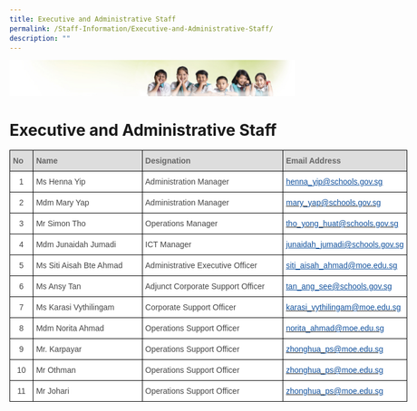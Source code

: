```yaml
---
title: Executive and Administrative Staff
permalink: /Staff-Information/Executive-and-Administrative-Staff/
description: ""
---
```



![](/images/Banner.jpg)

Executive and Administrative Staff
==================================

<style type="text/css">
.tg  {border-collapse:collapse;border-spacing:0;}
.tg td{border-color:black;border-style:solid;border-width:1px;font-family:Arial, sans-serif;font-size:14px;
  overflow:hidden;padding:10px 5px;word-break:normal;}
.tg th{border-color:black;border-style:solid;border-width:1px;font-family:Arial, sans-serif;font-size:14px;
  font-weight:normal;overflow:hidden;padding:10px 5px;word-break:normal;}
.tg .tg-oxuc{background-color:#FFF;color:#10509C;text-align:left;text-decoration:underline;vertical-align:top}
.tg .tg-e14l{background-color:#DDD;color:#666;font-weight:bold;text-align:left;vertical-align:top}
.tg .tg-ncov{background-color:#FFF;color:#454545;text-align:center;vertical-align:middle}
.tg .tg-sdzj{background-color:#FFF;color:#454545;text-align:left;vertical-align:middle}
.tg .tg-d8aa{background-color:#FFF;color:#10509C;text-align:left;vertical-align:top}
</style>
<table class="tg" style="undefined;table-layout: fixed; width: 702px">
<colgroup>
<col style="width: 41px">
<col style="width: 193px">
<col style="width: 249px">
<col style="width: 219px">
</colgroup>
<thead>
  <tr>
    <th class="tg-e14l">No</th>
    <th class="tg-e14l">Name</th>
    <th class="tg-e14l">Designation</th>
    <th class="tg-e14l">Email Address</th>
  </tr>
</thead>
<tbody>
  <tr>
    <td class="tg-ncov">1</td>
    <td class="tg-sdzj">Ms Henna Yip</td>
    <td class="tg-sdzj">Administration Manager</td>
    <td class="tg-oxuc"><a href="mailto:%C2%A0Henna_Yip@schools.gov.sg"><span style="text-decoration:underline;color:#10509C">henna_yip@schools.gov.sg</span></a><br></td>
  </tr>
  <tr>
    <td class="tg-ncov"> 2 </td>
    <td class="tg-sdzj">Mdm Mary Yap </td>
    <td class="tg-sdzj">Administration Manager </td>
    <td class="tg-d8aa"><a href="mailto:mary_yap@schools.gov.sg"><span style="text-decoration:none;color:#10509C">mary_yap@schools.gov.sg</span></a></td>
  </tr>
  <tr>
    <td class="tg-ncov"> 3 </td>
    <td class="tg-sdzj">Mr Simon Tho </td>
    <td class="tg-sdzj">Operations Manager  </td>
    <td class="tg-d8aa"><a href="mailto:tho_yong_huat@schools.gov.sg"><span style="text-decoration:none;color:#10509C">tho_yong_huat@schools.gov.sg</span></a></td>
  </tr>
  <tr>
    <td class="tg-ncov">4</td>
    <td class="tg-sdzj">Mdm Junaidah Jumadi <br></td>
    <td class="tg-sdzj">ICT Manager <br></td>
    <td class="tg-oxuc"><a href="mailto:Junaidah_Jumadi@schools.gov.sg"><span style="text-decoration:underline;color:#10509C">junaidah_jumadi@schools.gov.sg</span></a><br></td>
  </tr>
  <tr>
    <td class="tg-ncov">5</td>
    <td class="tg-sdzj">Ms Siti Aisah Bte Ahmad<br></td>
    <td class="tg-sdzj">Administrative Executive Officer<br></td>
    <td class="tg-oxuc"><a href="mailto:siti_aisah_ahmad@moe.edu.sg"><span style="text-decoration:underline;color:#10509C">siti_aisah_ahmad@moe.edu.sg</span></a><br></td>
  </tr>
  <tr>
    <td class="tg-ncov">6</td>
    <td class="tg-sdzj">Ms Ansy Tan <br></td>
    <td class="tg-sdzj">Adjunct Corporate Support Officer <br></td>
    <td class="tg-oxuc"><a href="mailto:tan_ang_see@schools.gov.sg%C2%A0"><span style="text-decoration:underline;color:#10509C">tan_ang_see@schools.gov.sg </span></a><br></td>
  </tr>
  <tr>
    <td class="tg-ncov">7</td>
    <td class="tg-sdzj">Ms Karasi Vythilingam<br></td>
    <td class="tg-sdzj">Corporate Support Officer</td>
    <td class="tg-d8aa"><a href="mailto:karasi_vythilingam@moe.edu.sg"><span style="text-decoration:none;color:#10509C">karasi_vythilingam@moe.edu.sg</span></a><br></td>
  </tr>
  <tr>
    <td class="tg-ncov">8</td>
    <td class="tg-sdzj">Mdm Norita Ahmad</td>
    <td class="tg-sdzj">Operations Support Officer</td>
    <td class="tg-d8aa"><a href="mailto:norita_ahmad@moe.edu.sg"><span style="text-decoration:none;color:#10509C">norita_ahmad@moe.edu.sg</span></a></td>
  </tr>
  <tr>
    <td class="tg-ncov">9</td>
    <td class="tg-sdzj">Mr. Karpayar</td>
    <td class="tg-sdzj">Operations Support Officer</td>
    <td class="tg-d8aa"><a href="mailto:%20zhonghua_ps@moe.edu.sg"><span style="text-decoration:none;color:#10509C">zhonghua_ps@moe.edu.sg</span></a></td>
  </tr>
  <tr>
    <td class="tg-ncov">10</td>
    <td class="tg-sdzj">Mr Othman</td>
    <td class="tg-sdzj">Operations Support Officer</td>
    <td class="tg-d8aa"><a href="mailto:%20zhonghua_ps@moe.edu.sg"><span style="text-decoration:none;color:#10509C">zhonghua_ps@moe.edu.sg</span></a></td>
  </tr>
  <tr>
    <td class="tg-ncov">11</td>
    <td class="tg-sdzj">Mr Johari</td>
    <td class="tg-sdzj">Operations Support Officer</td>
    <td class="tg-d8aa"><a href="mailto:%20zhonghua_ps@moe.edu.sg"><span style="text-decoration:none;color:#10509C">zhonghua_ps@moe.edu.sg</span></a></td>
  </tr>
</tbody>
</table>